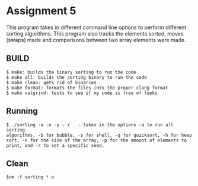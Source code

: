 # Assignment 5

This program takes in different command line options to perform different 
sorting algorithms. This program also tracks the elements sorted, moves
(swaps) made and comparisons between two array elements were made.

## BUILD
	$ make: builds the binary sorting to run the code
	$ make all: builds the sorting binary to run the code
	$ make clean: gets rid of binaries
	$ make format: formats the files into the proper clang format
	$ make valgrind: tests to see if my code is free of leeks


## Running 
	$ ./sorting -a -n -p - r   : takes in the options -a to run all sorting
	algorithms, -b for bubble, -s for shell, -q for quicksort, -h for heap
	sort, -n for the size of the array, -p for the amount of elements to 
	print, and -r to set a specific seed.

## Clean
	$rm -f sorting *.o

